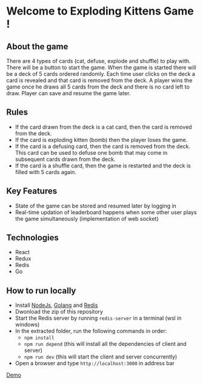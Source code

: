 # Welcome to Exploding Kittens Game !

## About the game
There are 4 types of cards (cat, defuse, explode and shuffle) to play with. There will be a button to start the game. When the game is started there will 
be a deck of 5 cards ordered randomly. Each time user clicks on the deck a card is revealed and that card is removed from the deck. 
A player wins the game once he draws all 5 cards from the deck and there is no card left to draw. Player can save and resume the game later.

## Rules
- If the card drawn from the deck is a cat card, then the card is removed from the deck.
- If the card is exploding kitten (bomb) then the player loses the game.
- If the card is a defusing card, then the card is removed from the deck. This card can be used to defuse one bomb that may come in subsequent cards drawn from the deck.
- If the card is a shuffle card, then the game is restarted and the deck is filled with 5 cards again.

## Key Features
- State of the game can be stored and resumed later by logging in
- Real-time updation of leaderboard happens when some other user plays the game simultaneously (implementation of web socket)

## Technologies
- React
- Redux
- Redis
- Go

## How to run locally
- Install [NodeJs](https://nodejs.org/en), [Golang](https://go.dev/) and [Redis](https://redis.io/)
- Dwonload the zip of this repository
- Start the Redis server by running ```redis-server``` in a terminal (wsl in windows)
- In the extracted folder, run the following commands in order:
  - ```npm install```
  - ```npm run depend``` (this will install all the dependencies of client and server)
  - ```npm run dev``` (this will start the client and server concurrently)
- Open a browser and type ```http://localhost:3000``` in address bar

[Demo](https://drive.google.com/drive/folders/1l-s2sX1hbMLD6Z3WfVIBR6XoWPnZ8gnA?usp=sharing)
